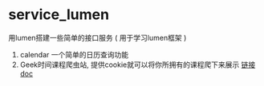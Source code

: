 # service_lumen

用lumen搭建一些简单的接口服务 ( 用于学习lumen框架 )

1. calendar 一个简单的日历查询功能
2. Geek时间课程爬虫站, 提供cookie就可以将你所拥有的课程爬下来展示 [链接](http://service.jrient.cn/geekbang/index) [doc](geek.md)


